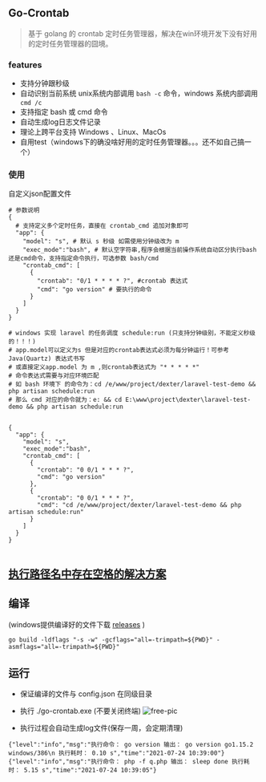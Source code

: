 ## Go-Crontab

> 基于 golang 的 crontab 定时任务管理器，解决在win环境开发下没有好用的定时任务管理器的囧境。

### features
- 支持分钟跟秒级
- 自动识别当前系统 unix系统内部调用 `bash -c` 命令，windows 系统内部调用  `cmd /c`
- 支持指定 bash 或 cmd 命令
- 自动生成log日志文件记录  
- 理论上跨平台支持 Windows 、Linux、MacOs
- 自用test（windows下的确没啥好用的定时任务管理器。。。还不如自己搞一个）

### 使用

自定义json配置文件
```
# 参数说明
{
  # 支持定义多个定时任务，直接在 crontab_cmd 追加对象即可
  "app": {
    "model": "s", # 默认 s 秒级 如需使用分钟级改为 m
    "exec_mode":"bash", # 默认空字符串,程序会根据当前操作系统自动区分执行bash还是cmd命令，支持指定命令执行，可选参数 bash/cmd
    "crontab_cmd": [
      {
        "crontab": "0/1 * * * * ?", #crontab 表达式
        "cmd": "go version" # 要执行的命令 
      }
    ]
  }
}

# windows 实现 laravel 的任务调度 schedule:run (只支持分钟级别，不能定义秒级的！！！)
# app.model可以定义为s 但是对应的crontab表达式必须为每分钟运行！可参考 Java(Quartz) 表达式书写
# 或直接定义app.model 为 m ,则crontab表达式为 "* * * * *"
# 命令表达式需要与对应环境匹配
# 如 bash 环境下 的命令为：cd /e/www/project/dexter/laravel-test-demo && php artisan schedule:run 
# 那么 cmd 对应的命令就为：e: && cd E:\www\project\dexter\laravel-test-demo && php artisan schedule:run


{
  "app": {
    "model": "s",
    "exec_mode":"bash",
    "crontab_cmd": [
      {
        "crontab": "0 0/1 * * * ?",
        "cmd": "go version"
      },
      {
        "crontab": "0 0/1 * * * ?",
        "cmd": "cd /e/www/project/dexter/laravel-test-demo && php artisan schedule:run"
      }
    ]
  }
}


```

## [执行路径名中存在空格的解决方案](https://github.com/hezhizheng/go-crontab/issues/2#issuecomment-932979020)




## 编译 
(windows提供编译好的文件下载 [releases](https://github.com/hezhizheng/go-crontab/releases) )
```
go build -ldflags "-s -w" -gcflags="all=-trimpath=${PWD}" -asmflags="all=-trimpath=${PWD}"
```


## 运行
- 保证编译的文件与 config.json 在同级目录

- 执行 ./go-crontab.exe (不要关闭终端)
![free-pic](https://cdn.jsdelivr.net/gh/hezhizheng/static-image-hosting@main/image-hosting/20210518172138_ARNYYAIVNXHJPYKX.png)

- 执行过程会自动生成log文件(保存一周，会定期清理)
```log
{"level":"info","msg":"执行命令： go version 输出： go version go1.15.2 windows/386\n 执行耗时： 0.10 s","time":"2021-07-24 10:39:00"}
{"level":"info","msg":"执行命令： php -f q.php 输出： sleep done 执行耗时： 5.15 s","time":"2021-07-24 10:39:05"}
```
